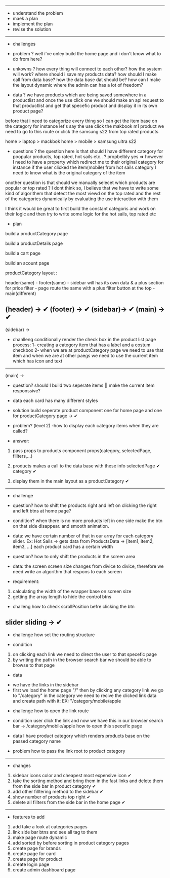 ------------------------------------------
- understand the problem
- maek a plan
- implement the plan
- revise the solution
------------------------------------------

* challenges


* problem ? 
well i've onley build the home page and i don't know what to do from here?

* unkowns ? 
how every thing will connect to each other? 
how the system will work? 
where should i save my products data?
how should I make call from data base? 
how the data base dat should be?
how can I make the layout dynamic where the admin can has a lot of freedom?

* data ?
we have products which are being saved somewhere in a productlist and once the use click one we should make an api request to that productlist and get that specefic product and display it in its own product page?

before that i need to categorize every thing so I can get the item base on the category
for instance let's say the use click the makbook m1 product we need to go to this route
or click the samsung s22 from top rated products

home > laptop > mackbok
home > mobile > samsung ultra s22

* questions ?
the question here is that should I have different category for poopular products, top rated, hot sails etc.. ?
propbelbly yes => however I need to have a property which redirect me to their original category for instance if the user clicked the item(mobile) from hot sails category I need to know what is the original category of the item 
 
onother question is that should we manually selecet which products are popular or top rated ?
I dont think so, I believe that we have to write some kind of algorithem that detect the most viewd on the top rated and the rest of the categories dynamically by evaluating the use interaction with them


I think it would be great to first build the constant categoris and work on their logic and then try to write some logic for the hot sails, top rated etc

* plan

build a productCategory page
 
build a productDetails page

build a cart page

build an acount page


productCategory layout :

header(same) - footer(same) - sidebar will has its own data & a plus section for price filter - page route the same with a plus filter button at the top - main(different)

(header) -> ✔
(footer) -> ✔
(sidebar)-> ✔
(main)   -> ✔
---------------------------------------------
(sidebar) ->
* chanlleng conditionally render the check box in the product list page 
process:
1- creating a category item that has a label and a costum checkbox
2- when we are at productCategory page we need to use that item and when we are at other paegs we need to use the current item which has icon and text
---------------------------------------------
(main) ->
* question?
should I build two seperate items || make the current item responssive?
* data
each card has many different styles
* solution 
build seperate product component one for home page and one for productCategory page -> ✔

* problem? (level 2)
-how to display each category items when they are called?
* answer:
1. pass props to products component props(category, selectedPage, fillters,...)

2. products makes a call to the data base with these info
selectedPage ✔
category ✔

3. display them in the main layout as a productCategory ✔
---------------------------------------------------

* challenge

* question?
how to shift the products right and left on clicking the right and left btns at home page?

* condition? 
when there is no more products left in one side make the btn on that side disappear. and smooth animation.

* data:
we have certain number of that in our array for each category slider.
Ex: Hot Sails -> gets data from ProductsData -> [item1, item2, item3, ...]
each product card has a certain width

* question? 
how to only shift the products in the screen area

* data:
the screen screen size changes from divice to divice, therefore we need write an algorithm that respons to each screen 

* requirement:
1. calculating the width of the wrapper base on screen size
2. getting the array length to hide the control btns

* challeng
how to check scrollPosition befre clicking the btn

slider sliding -> ✔
---------------------------------------------------
* challenge
how set the routing structure

* condition
1. on clicking each link we need to direct the user to that specefic page
2. by writing the path in the browser search bar we should be able to browse to that page

* data
- we have the links in the sidebar
- first we load the home page "/" then by clicking any category link we go to "/category" in the category we need to recive the clicked link data and create path with it:
EX: "/category/mobile/apple

* challenge
how to open the link route

* condition 
user click the link and now we have this in our browser search bar -> /category/mobile/apple
how to open this specefic page

* data
I have product category which renders products base on the passed category name

* problem
how to pass the link root to product category
------------------------------------------------------
* changes
1. sidebar icons color and cheapest most expensive icon ✔
2. take the sorting method and bring them in the fast links and delete them from the side bar in product category ✔
3. add other filltering method to the sidebar ✔
4. show number of products top right ✔
5. delete all fillters from the side bar in the home page ✔

-----------------------------------------------------
* features to add
1. add take a look at categories pages
2. link side bar btns and see all tag to them
3. make page route dynamic
4. add sorted by before sorting in product category pages
5. create page for brands
6. create page for card
7. create page for product
8. create login page
9. create admin dashboard page




